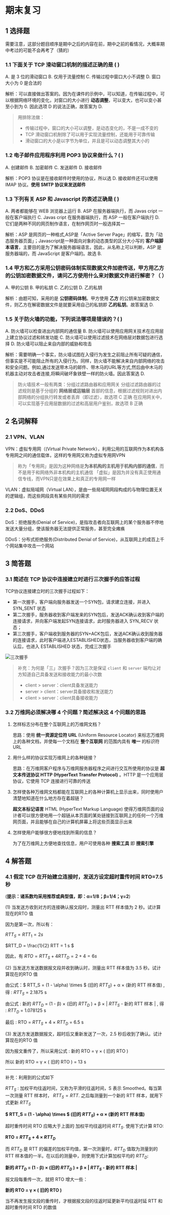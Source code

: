 # 期末复习

## 1 选择题

需要注意，这部分题目顺序是期中之后的内容在前，期中之前的看情况，大概率期中考过的可能不会再考了（猜的）

### 1.1 下面关于 TCP 滑动窗口机制的描述正确的是 ( )

A. 是 3 位的滑动窗口
B. 仅用于流量控制
C. 传输过程中窗口大小不调整
D. 窗口大小为 0 是合法的

解析：可以直接做出答案的。因为在课件的示例中，可以知道，在传输过程中，可以根据网络环境的变化，对窗口的大小进行 **动态调整**，可以变大，也可以变小甚至小到为 0. 因此选项 D 的说法正确，故答案为 D.

> 用排除法做：
> * 传输过程中，窗口的大小可以调整，是动态变化的，不是一成不变的
> * TCP 滑动窗口机制除了可以用于实现流量控制，还能用于可靠传输
> * 滑动窗口的大小是以字节为单位，并且是可以动态调整其大小的

### 1.2 电子邮件应用程序利用 POP3 协议来做什么？( )

A. 创建邮件
B. 加密邮件
C. 发送邮件
D. 接收邮件

解析：POP3 协议是在接收邮件时使用的协议，所以选 D. 接收邮件还可以使用 IMAP 协议。**使用 SMTP 协议来发送邮件**

### 1.3 下列有关 ASP 和 Javascript 的表述正确是 ( )

A. 两者都能够在 WEB 浏览器上运行
B. ASP 在服务器端执行，而 Javas cript 一般在客户端执行
C. Javas cript 在服务器端执行，而 ASP 一般在客户端执行
D. 它们是两种不同的网页制作语言，在制作网页时一般选择其一

解析：ASP 是网页的一种格式,ASP是「Active Server Page」的缩写，意为「动态服务器页面」；Javascript是一种面向对象的动态类型的区分大小写的 **客户端脚本语言**，主要目的是为了解决服务器端语言。因此，从名称上可以判断，ASP 是服务器端的，而 JavaScript 是客户端的。故选 B.

### 1.4 甲方和乙方采用公钥密码体制实现数据文件加密传送，甲方用乙方的公钥加密数据文件，请问乙方使用什么来对数据文件进行解密？（ ）

A. 甲的公钥
B. 甲的私钥
C. 乙的公钥
D. 乙的私钥

解析：由题可知，采用的是 **公钥密码体制**。甲方使用 **乙方** 的公钥来加密数据文件，则乙方在解密数据文件是就要采用自己的私钥即 **乙的私钥**。故答案选 D.

### 1.5 关于防火墙的功能，下列说法哪项是错误的？( )

A. 防火墙可以检查进出内部网的通信量
B. 防火墙可以使用应用网关技术在应用层上建立协议过滤和转发功能
C. 防火墙可以使用过滤技术在网络层对数据包进行选择
D. 防火墙可以阻止来自内部的威胁和攻击

解析：需要明确一个事实，防火墙试图在入侵行为发生之前阻止所有可疑的通信，但事实是不可能阻止所有的入侵行为。同样，防火墙不能解决来自内部网络的攻击和安全问题。例如,通过发送带木马的邮件、带木马的URL等方式,然后由中木马的机器主动对攻击者连接,将瞬间破坏象铁壁一样的防火墙。因此答案选 D.

> 防火墙技术一般有两类：分组过滤路由器和应用网关
> 分组过滤路由器的过滤规则是基于分组的 **网络层或运输层** 首部的信息，根据过滤规则对进出内部网络的分组执行转发或者丢弃（即过滤），故选项 C 正确
> 在应用网关中，可以实现基于应用层数据的过滤和高层用户鉴别，故选项 B 正确

## 2 名词解释

### 2.1 VPN、VLAN

VPN：虚拟专用网（(Virtual Private Network），利用公用的互联网作为本机构各专用网之间的通信载体，这样的专用网又称为虚拟专用网VPN

> 称为「专用网」是因为这种网络是**为本机构的主机用于机构内部的通信**，而不是用于和网络外非本机构的主机通信
> 「虚拟」是因为并没有真正使用通信专线，而VPN只是在效果上和真正的专用网一样

VLAN：虚拟局域网（Virtual LAN），是由一些局域网网段构成的与物理位置无关的逻辑组，而这些网段具有某些共同的需求

### 2.2 DoS、DDoS

DoS：拒绝服务(Denial of Service)，是指攻击者向互联网上的某个服务器不停地发送大量分组，使该服务器无法提供正常服务，甚至完全瘫痪

DDoS：分布式拒绝服务(Distributed Denial of Service)，从互联网上的成百上千个网站集中攻击一个网站

## 3 简答题

### 3.1 简述在 TCP 协议中连接建立时进行三次握手的应答过程

TCP协议连接建立时的三次握手过程如下：

* 第一次握手，客户端向服务器发送一个SYN包，请求建立连接，并进入 SYN_SENT 状态
* 第二次握手，服务器收到客户端发来的SYN包后，发送ACK确认收到客户端的连接请求，并向客户端发起SYN连接请求，此时服务器进入 SYN_RECV 状态；
* 第三次握手，客户端收到服务器的SYN+ACK包后，发送ACK确认收到服务器的连接请求，此时客户端进入ESTABLISHED状态，当服务器收到客户端的确认后，也进入 ESTABLISHED 状态，完成三次握手

![三次握手](images/2023-06-27-11-08-03.png)

> 补充：为何是「三」次握手？因为三次是保证 `client` 和 `server` 端均让对方知道自己具备发送和接收能力的最小次数
>* client > server：client具备发送能力
>* server > client：server具备接收和发送能力
>* client > server：client具备接收能力

### 3.2 万维网必须解决哪 4 个问题？简述解决这 4 个问题的思路

1. 怎样标志分布在整个互联网上的万维网文档？ 
   
   思路：使用 **统一资源定位符 URL** (Uniform Resource Locator) 来标志万维网上的各种文档，并使每一个文档在 **整个互联网** 的范围内具有 **唯一** 的标识符 URL

2. 用什么样的协议实现万维网上的各种链接？

   思路：在万维网客户程序与万维网服务器程序之间进行交互所使用的协议是 **超文本传送协议 HTTP (HyperText Transfer Protocol)** 。HTTP 是一个应用层协议，它使用 TCP 连接进行可靠的传送

3. 怎样使各种万维网文档都能在互联网上的各种计算机上显示出来，同时使用户清楚地知道在什么地方存在着超链？ 
   
   **超文本标记语言** HTML (HyperText Markup Language) 使得万维网页面的设计者可以很方便地用一个超链从本页面的某处链接到互联网上的任何一个万维网页面，并且能够在自己的计算机屏幕上将这些页面显示出来

4. 怎样使用户能够很方便地找到所需的信息？ 
   
   为了在万维网上方便地查找信息，用户可使用各种 **搜索工具** 即 **搜索引擎**

## 4 解答题

### 4.1 假定 TCP 在开始建立连接时，发送方设定超时重传时间 RTO=7.5 秒

(**提示：诸系数均采用推荐或典型值，即：α=1/8；β=1/4；γ=2**)

(1) 当发送方收到对方的连接确认报文段时，测量出 RTT 样本值为 2 秒。试计算现在的RTO 值

因为是第一次，所以有：

$RTT_S = RTT_1 = 2 s$

$RTT_D = \frac{1}{2} RTT = 1 s $

因此，有 $RTO = RTT_S + 4 RTT_D = 2 + 4 = 6 s$

(2) 当发送方发送数据报文段并收到确认时，测量出 RTT 样本值为 3.5 秒。试计算现在的RTO 值

由公式：$ RTT_S = (1 - \alpha) \times $ (旧的 $RTT_S$) + α × (新的 RTT 样本值) , 得 : $RTT_S$ = 2.1875 s

由公式 : 新的 $RTT_D$ = (1 - β) × (旧的 $RTT_D$ ) + β × | $RTT_S$ - 新的 RTT 样本 | , 得 : $RTT_D$ = 1.078125 s

最后 : RTO = $RTT_S$ + 4 × $RTT_D$ = 6.5 s

(3) 发送方发送数据报文，超时后又重新发送了一次，2.5 秒后收到了确认。试计算现在的RTO 值

因为报文重传了，所以采用公式 : 新的 RTO = γ × ( 旧的 RTO )

所以 新的 RTO = γ × ( 旧的 RTO ) = 13 s

---

补充：利用到的公式如下

$RTT_S$ : 加权平均往返时间，又称为平滑的往返时间，S 表示 Smoothed。每当第一次测量 RTT 样本时， $RTT_S = RTT$. 之后每测量到一个新的 RTT 样本，就用下式更新 $RTT_S$ 

**$ RTT_S = (1 - \alpha) \times $ (旧的 $RTT_S$) + α × (新的 RTT 样本值)**

超时重传时间 RTO 应略大于上面的 加权平均往返时间 $RTT_S$. 使用下式计算 RTO:

**RTO = $RTT_S$ + 4 × $RTT_D$**

而 $RTT_D$ 是 RTT 的偏差的加权平均值，第一次测量时，$RTT_D$ 值取为测量到的 RTT 样本值的一半。在以后的测量中，则使用下式计算加权平均的 $RTT_D$:

**新的 $RTT_D$ = (1 - β) × (旧的 $RTT_D$ ) + β × | $RTT_S$ - 新的 RTT 样本 |**

报文段每重传一次，就把 RTO 增大一些：

**新的 RTO = γ × ( 旧的 RTO )**

当不再发生报文段的重传时，才根据报文段的往返时延更新平均往返时延 RTT 和超时重传时间 RTO 的数值
